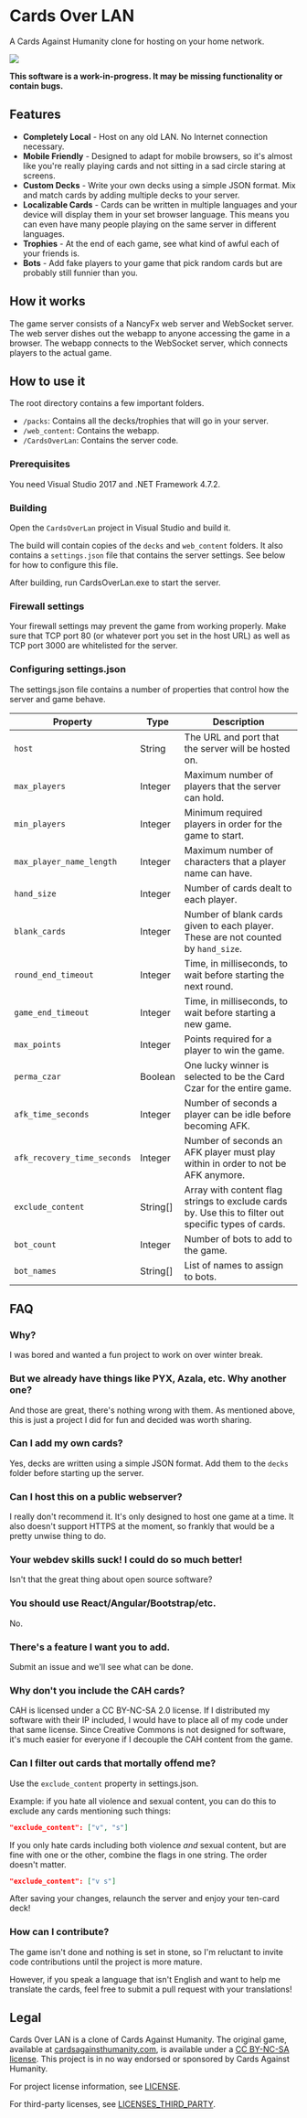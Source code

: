 # Cards Over LAN

A Cards Against Humanity clone for hosting on your home network.

![](https://i.imgur.com/8lON8ZR.gif)

**This software is a work-in-progress. It may be missing functionality or contain bugs.**


## Features

* **Completely Local** - Host on any old LAN. No Internet connection necessary.
* **Mobile Friendly** - Designed to adapt for mobile browsers, so it's almost like you're really playing cards and not sitting in a sad circle staring at screens.
* **Custom Decks** - Write your own decks using a simple JSON format. Mix and match cards by adding multiple decks to your server.
* **Localizable Cards** - Cards can be written in multiple languages and your device will display them in your set browser language. This means you can even have many people playing on the same server in different languages.
* **Trophies** - At the end of each game, see what kind of awful each of your friends is.
* **Bots** - Add fake players to your game that pick random cards but are probably still funnier than you.


## How it works

The game server consists of a NancyFx web server and WebSocket server. The web server dishes out the webapp to anyone accessing the game in a browser. The webapp connects to the WebSocket server, which connects players to the actual game.

## How to use it

The root directory contains a few important folders.

* `/packs`: Contains all the decks/trophies that will go in your server.
* `/web_content`: Contains the webapp.
* `/CardsOverLan`: Contains the server code.

### Prerequisites

You need Visual Studio 2017 and .NET Framework 4.7.2.

### Building

Open the `CardsOverLan` project in Visual Studio and build it.

The build will contain copies of the `decks` and `web_content` folders.
It also contains a `settings.json` file that contains the server settings. See below for how to configure this file.

After building, run CardsOverLan.exe to start the server.

### Firewall settings

Your firewall settings may prevent the game from working properly.
Make sure that TCP port 80 (or whatever port you set in the host URL) as well as TCP port 3000 are whitelisted for the server.

### Configuring settings.json

The settings.json file contains a number of properties that control how the server and game behave.

|Property|Type|Description|
|--------|----|-----------|
|`host`|String|The URL and port that the server will be hosted on.|
|`max_players`|Integer|Maximum number of players that the server can hold.|
|`min_players`|Integer|Minimum required players in order for the game to start.|
|`max_player_name_length`|Integer|Maximum number of characters that a player name can have.|
|`hand_size`|Integer|Number of cards dealt to each player.|
|`blank_cards`|Integer|Number of blank cards given to each player. These are not counted by `hand_size`.|
|`round_end_timeout`|Integer|Time, in milliseconds, to wait before starting the next round.|
|`game_end_timeout`|Integer|Time, in milliseconds, to wait before starting a new game.|
|`max_points`|Integer|Points required for a player to win the game.|
|`perma_czar`|Boolean|One lucky winner is selected to be the Card Czar for the entire game.|
|`afk_time_seconds`|Integer|Number of seconds a player can be idle before becoming AFK.|
|`afk_recovery_time_seconds`|Integer|Number of seconds an AFK player must play within in order to not be AFK anymore.|
|`exclude_content`|String[]|Array with content flag strings to exclude cards by. Use this to filter out specific types of cards.|
|`bot_count`|Integer|Number of bots to add to the game.|
|`bot_names`|String[]|List of names to assign to bots.|


## FAQ

### Why?

I was bored and wanted a fun project to work on over winter break.

### But we already have things like PYX, Azala, etc.  Why another one?

And those are great, there's nothing wrong with them. As mentioned above, this is just a project I did for fun and decided was worth sharing.

### Can I add my own cards?

Yes, decks are written using a simple JSON format. Add them to the `decks` folder before starting up the server.

### Can I host this on a public webserver?

I really don't recommend it. It's only designed to host one game at a time. It also doesn't support HTTPS at the moment, so frankly that would be a pretty unwise thing to do.

### Your webdev skills suck! I could do so much better!

Isn't that the great thing about open source software?

### You should use React/Angular/Bootstrap/etc.

No.

### There's a feature I want you to add.

Submit an issue and we'll see what can be done.

### Why don't you include the CAH cards?

CAH is licensed under a CC BY-NC-SA 2.0 license.
If I distributed my software with their IP included, I would have to place all of my code under that same license. Since Creative Commons is not designed for software,
it's much easier for everyone if I decouple the CAH content from the game.

### Can I filter out cards that mortally offend me?

Use the `exclude_content` property in settings.json.

Example: if you hate all violence and sexual content, you can do this to exclude any cards mentioning such things:

```json
"exclude_content": ["v", "s"]
```

If you only hate cards including both violence _and_ sexual content, but are fine with one or the other, combine the flags in one string.
The order doesn't matter.

```json
"exclude_content": ["v s"]
```

After saving your changes, relaunch the server and enjoy your ten-card deck!

### How can I contribute?

The game isn't done and nothing is set in stone, so I'm reluctant to invite code contributions until the project is more mature.

However, if you speak a language that isn't English and want to help me translate the cards, feel free to submit a pull request with your translations!

## Legal

Cards Over LAN is a clone of Cards Against Humanity. The original game, available at [cardsagainsthumanity.com](https://cardsagainsthumanity.com), is available under a [CC BY-NC-SA license](https://creativecommons.org/licenses/by-nc-sa/2.0/). This project is in no way endorsed or sponsored by Cards Against Humanity. 

For project license information, see [LICENSE](LICENSE). 

For third-party licenses, see [LICENSES_THIRD_PARTY](LICENSES_THIRD_PARTY.md).
